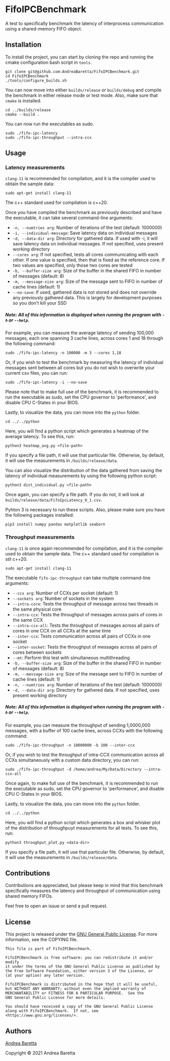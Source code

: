 # FifoIPCBenchmark

A test to specifically benchmark the latency of interprocess communication using a shared-memory FIFO object. 

## Installation

To install the project, you can start by cloning the repo and running the cmake configuration bash script in `tools`.

```shell
git clone git@github.com:AndreaBaretta/FifoIPCBenchmark.git
cd FifoIPCBenchmark
./tools/configure_builds.sh
```

You can now move into either `builds/release` or `builds/debug` and compile the benchmark in either release mode or test mode. Also, make sure that `cmake` is installed.

```shell
cd ../builds/release
cmake --build .
```

You can now run the executables as sudo.

```shell
sudo ./fifo-ipc-latency
sudo ./fifo-ipc-throughput --intra-ccx
```

## Usage

### Latency measurements

`clang-11` is recommended for compilation, and it is the compiler used to obtain the sample data:
```shell
sudo apt-get install clang-11
```

The c++ standard used for compilation is c++20.

Once you have compiled the benchmark as previously described and have the executable, it can take several command-line arguments:

* `-n, --numtries arg`: Number of iterations of the test (default: 1000000)
* `-i, --individual-message`: Save latency data on individual messages
* `-d, --data-dir arg`: Directory for gathered data. If used with -i, it will save latency data on individual messages. If not specified, uses present working directory
* `--cores arg`: If not specified, tests all cores communicating with each other. If one value is specified, then that is fixed as the reference core. If two values are specified, only those two cores are tested
* `-b, --buffer-size arg`: Size of the buffer in the shared FIFO in number of messages (default: 8)
* `-m, --message-size arg`: Size of the message sent to FIFO in number of cache lines (default: 1)
* `--no-save`: If used, gathered data is not stored and does not override any previously gathered data. This is largely for development purposes so you don't kill your SSD

##### Note: All of this information is displayed when running the program with `-h` or `--help`.

For example, you can measure the average latency of sending 100,000 messages, each one spanning 3 cache lines, across cores 1 and 18 through the following command:

```shell
sudo ./fifo-ipc-latency -n 100000 -m 3 --cores 1,18
```

Or, if you wish to test the benchmark by measuring the latency of individual messages sent between all cores but you do not wish to overwrite your current csv files, you can run:

```shell
sudo ./fifo-ipc-latency -i --no-save
```

Please note that to make full use of the benchmark, it is recommended to run the executable as sudo, set the CPU governor to 'performance', and disable CPU C-States in your BIOS.

Lastly, to visualize the data, you can move into the `python` folder.

```shell
cd ../../python
```

Here, you will find a python script which generates a heatmap of the average latency. To see this, run:

```shell
python3 heatmap_avg.py <file-path>
```

If you specify a file path, it will use that particular file. Otherwise, by default, it will use the measurements in `/builds/release/data`.

You can also visualize the distribution of the data gathered from saving the latency of individual measurements by using the following python script:

```shell
python3 dist_individual.py <file-path>
```

Once again, you can specify a file path. If you do not, it will look at `builds/release/data/FifoIpcLatency_0_1.csv`.

Pyhton 3 is necessary to run these scripts. Also, please make sure you have the following packages installed:

```shell
pip3 install numpy pandas matplotlib seaborn
```

### Throughput measurements

`clang-11` is once again recommended for compilation, and it is the compiler used to obtain the sample data. The c++ standard used for compilation is stil  c++20.

```shell
sudo apt-get install clang-11
```

The executable `fifo-ipc-throughput` can take multiple command-line arguments:

* `--ccx arg`: Number of CCXs per socket (default: 1)
* `--sockets arg`: Number of sockets in the system
* `--intra-core`: Tests the throughput of message across two threads in the same physical core
* `--intra-ccx`: Tests the throughput of messages across pairs of cores in the same CCX
* `--intra-ccx-all`: Tests the throughput of messages across all pairs of cores in one CCX on all CCXs at the same time
* `--inter-ccx`: Tests communication across all pairs of CCXs in one socket
* `--inter-socket`: Tests the throughput of messages across all pairs of cores between sockets
* `--mt`: Perform this test with simultaneous multithreading
* `-b, --buffer-size arg`: Size of the buffer in the shared FIFO in number of messages (default: 8)
* `-m, --message-size arg`: Size of the message sent to FIFO in number of cache lines (default: 1)
* `-n, --numtries arg`: Number of iterations of the test (default: 1000000)
* `-d, --data-dir arg`: Directory for gathered data. If not specified, uses present working directory

##### Note: All of this information is displayed when running the program with `-h` or `--help`.

For example, you can measure the throughput of sending 1,0000,000 messages, with a buffer of 100 cache lines, across CCXs with the following command:

```shell
sudo ./fifo-ipc-throughput -n 10000000 -b 100 --inter-ccx
```

Or, if you wish to test the throughput of intra-CCX communication across all CCXs simultaneously with a custom data directory, you can run:

```shell
sudo ./fifo-ipc-throughput -d /home/andrea/My/Data/Directory --intra-ccx-all 
```

Once again, to make full use of the benchmark, it is recommended to run the executable as sudo, set the CPU governor to 'performance', and disable CPU C-States in your BIOS.

Lastly, to visualize the data, you can move into the `python` folder.

```shell
cd ../../python
```

Here, you will find a python script which generates a box and whisker plot of the distribution of throughpuyt measurements for all tests. To see this, run:

```shell
python3 throughput_plot.py <data-dir>
```

If you specify a file path, it will use that particular file. Otherwise, by default, it will use the measurements in `/builds/release/data`.

## Contributions

Contributions are appreciated, but please keep in mind that this benchmark specifically measures the latency and throughput of communication using shared memory FIFOs.

Feel free to open an issue or send a pull request.

<!-- ## [License](http://goldsborough.mit-license.org) -->
## License

This project is released under the [GNU General Public License](https://www.gnu.org/licenses/gpl-3.0.en.html). For more information, see the COPYING file.

    This file is part of FifoIPCBenchmark.

    FifoIPCBenchmark is free software: you can redistribute it and/or modify
    it under the terms of the GNU General Public License as published by
    the Free Software Foundation, either version 3 of the License, or
    (at your option) any later version.

    FifoIPCBenchmark is distributed in the hope that it will be useful,
    but WITHOUT ANY WARRANTY; without even the implied warranty of
    MERCHANTABILITY or FITNESS FOR A PARTICULAR PURPOSE.  See the
    GNU General Public License for more details.

    You should have received a copy of the GNU General Public License
    along with FifoIPCBenchmark.  If not, see <https://www.gnu.org/licenses/>.

## Authors

[Andrea Baretta](https://github.com/AndreaBaretta)

Copyright © 2021 Andrea Baretta